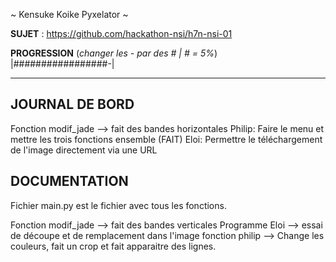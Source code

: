 ~ Kensuke Koike Pyxelator ~

**SUJET** : https://github.com/hackathon-nsi/h7n-nsi-01

**PROGRESSION** (*changer les - par des # | # = 5%*)<br />
|#################-|

<hr />
<!-- ne pas effacer les lignes ci-dessus et mettre à jour la progression régulièrement -->

## JOURNAL DE BORD
Fonction modif_jade --> fait des bandes horizontales
Philip: Faire le menu et mettre les trois fonctions ensemble (FAIT)
Eloi: Permettre le téléchargement de l'image directement via une URL

## DOCUMENTATION
Fichier main.py est le fichier avec tous les fonctions.

Fonction modif_jade --> fait des bandes verticales
Programme Eloi --> essai de découpe et de remplacement dans l'image 
fonction philip --> Change les couleurs, fait un crop et fait apparaitre des lignes.
